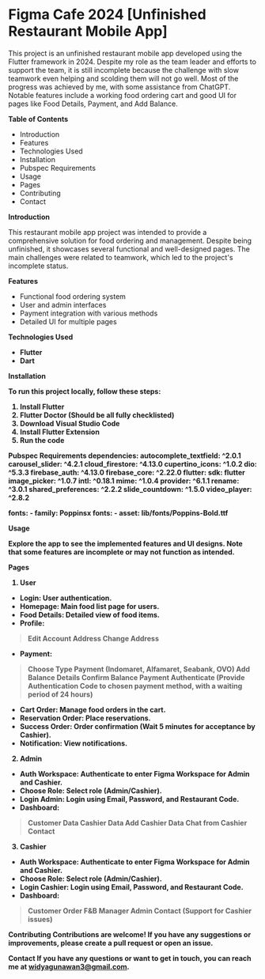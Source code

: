 # Figma Cafe 2024 [Unfinished Restaurant Mobile App]
This project is an unfinished restaurant mobile app developed using the Flutter framework in 2024. Despite my role as the team leader and efforts to support the team, it is still incomplete because the challenge with slow teamwork even helping and scolding them will not go well. Most of the progress was achieved by me, with some assistance from ChatGPT. Notable features include a working food ordering cart and good UI for pages like Food Details, Payment, and Add Balance.

<b>Table of Contents</b>

- Introduction
- Features
- Technologies Used
- Installation
- Pubspec Requirements
- Usage
- Pages
- Contributing
- Contact

<b>Introduction</b>

This restaurant mobile app project was intended to provide a comprehensive solution for food ordering and management. Despite being unfinished, it showcases several functional and well-designed pages. The main challenges were related to teamwork, which led to the project's incomplete status.

<b>Features</b>

- Functional food ordering system
- User and admin interfaces
- Payment integration with various methods
- Detailed UI for multiple pages

<b>Technologies Used<b>

- Flutter
- Dart

<b>Installation</b>

To run this project locally, follow these steps:

1. Install Flutter
2. Flutter Doctor (Should be all fully checklisted)
3. Download Visual Studio Code
4. Install Flutter Extension
5. Run the code

<b>Pubspec Requirements</b>
dependencies:
  autocomplete_textfield: ^2.0.1
  carousel_slider: ^4.2.1
  cloud_firestore: ^4.13.0
  cupertino_icons: ^1.0.2
  dio: ^5.3.3
  firebase_auth: ^4.13.0
  firebase_core: ^2.22.0
  flutter:
    sdk: flutter
  image_picker: ^1.0.7
  intl: ^0.18.1
  mime: ^1.0.4
  provider: ^6.1.1
  rename: ^3.0.1
  shared_preferences: ^2.2.2
  slide_countdown: ^1.5.0
  video_player: ^2.8.2

fonts:
    - family: Poppinsx
      fonts:
        - asset: lib/fonts/Poppins-Bold.ttf

<b>Usage</b>

Explore the app to see the implemented features and UI designs. Note that some features are incomplete or may not function as intended.

<b>Pages</b>

1. User
- Login: User authentication.
- Homepage: Main food list page for users.
- Food Details: Detailed view of food items.
- Profile:
> Edit Account
> Address
> Change Address
- Payment:
> Choose Type Payment (Indomaret, Alfamaret, Seabank, OVO)
> Add Balance Details
> Confirm Balance Payment
> Authenticate (Provide Authentication Code to chosen payment method, with a waiting period of 24 hours)
- Cart Order: Manage food orders in the cart.
- Reservation Order: Place reservations.
- Success Order: Order confirmation (Wait 5 minutes for acceptance by Cashier).
- Notification: View notifications.
2. Admin
- Auth Workspace: Authenticate to enter Figma Workspace for Admin and Cashier.
- Choose Role: Select role (Admin/Cashier).
- Login Admin: Login using Email, Password, and Restaurant Code.
- Dashboard:
> Customer Data
> Cashier Data
> Add Cashier Data
> Chat from Cashier Contact
3. Cashier
- Auth Workspace: Authenticate to enter Figma Workspace for Admin and Cashier.
- Choose Role: Select role (Admin/Cashier).
- Login Cashier: Login using Email, Password, and Restaurant Code.
- Dashboard:
> Customer Order
> F&B Manager
> Admin Contact (Support for Cashier issues)

<b>Contributing</b>
Contributions are welcome! If you have any suggestions or improvements, please create a pull request or open an issue.

<b>Contact</b>
If you have any questions or want to get in touch, you can reach me at widyagunawan3@gmail.com.

